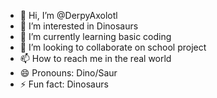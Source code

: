   - 👋 Hi, I’m @DerpyAxolotl
- 👀 I’m interested in Dinosaurs
- 🌱 I’m currently learning basic coding
- 💞️ I’m looking to collaborate on school project
- 📫 How to reach me in the real world
- 😄 Pronouns: Dino/Saur
- ⚡ Fun fact: Dinosaurs

<!---
DerpyAxolotl/DerpyAxolotl is a ✨ special ✨ repository because its `README.md` (this file) appears on your GitHub profile.
You can click the Preview link to take a look at your changes.
--->
